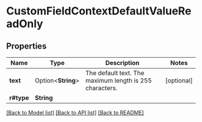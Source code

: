 # CustomFieldContextDefaultValueReadOnly

## Properties

Name | Type | Description | Notes
------------ | ------------- | ------------- | -------------
**text** | Option<**String**> | The default text. The maximum length is 255 characters. | [optional]
**r#type** | **String** |  | 

[[Back to Model list]](../README.md#documentation-for-models) [[Back to API list]](../README.md#documentation-for-api-endpoints) [[Back to README]](../README.md)


